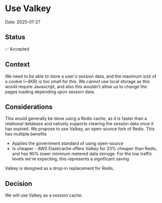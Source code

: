 # Use Valkey

Date: 2025-01-27

## Status

✅ Accepted

## Context

We need to be able to store a user's session data, and the maximum size of a cookie (~4KB) is too small for this. We
cannot use local storage as this would require Javascript, and also this wouldn't allow us to change the pages loading
depending upon session data.

## Considerations

This would generally be done using a Redis cache, as it is faster than a relational database and natively supports
clearing the session data once it has expired. We propose to use Valkey, an open-source fork of Redis. This has multiple
benefits

- Applies the government standard of using open-source
- Is cheaper - AWS Elasticache offers Valkey for 33% cheaper than Redis, and has 90% lower minimum metered data storage.
  For the low traffic levels we're expecting, this represents a significant saving

Valkey is designed as a drop-in replacement for Redis.

## Decision

We will use Valkey as a session cache.
